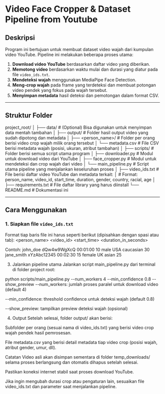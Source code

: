 # Video Face Cropper & Dataset Pipeline from Youtube

## Deskripsi

Program ini bertujuan untuk membuat dataset video wajah dari kumpulan video YouTube. Pipeline ini melakukan beberapa proses utama:

1. **Download video YouTube** berdasarkan daftar video yang diberikan.
2. **Memotong video** berdasarkan waktu mulai dan durasi yang diatur pada file `video_ids.txt`.
3. **Mendeteksi wajah** menggunakan MediaPipe Face Detection.
4. **Meng-crop wajah** pada frame yang terdeteksi dan membuat potongan video pendek yang fokus pada wajah tersebut.
5. **Menyimpan metadata** hasil deteksi dan pemotongan dalam format CSV.

---

## Struktur Folder

project_root/
│
├── data/ # (Optional) Bisa digunakan untuk menyimpan data mentah tambahan
│
├── output/ # Folder hasil output video yang sudah dipotong dan metadata
│ ├── <person_name>/ # Folder per orang berisi video crop wajah milik orang tersebut
│ └── metadata.csv # File CSV berisi metadata wajah (posisi, ukuran, atribut tambahan)
│
├── scripts/ # Folder berisi semua script utama program
│ ├── downloader.py # Modul untuk download video dari YouTube
│ ├── face_cropper.py # Modul untuk mendeteksi dan crop wajah dari video
│ └── main_pipeline.py # Script utama pipeline yang menjalankan keseluruhan proses
│
├── video_ids.txt # File berisi daftar video YouTube dan metadata terkait:
│ # Format: person_name, video_id, start_time, duration, gender, country, racial, age
│
├── requirements.txt # File daftar library yang harus diinstall
└── README.md # Dokumentasi ini


---

## Cara Menggunakan

### 1. Siapkan file `video_ids.txt`

Format tiap baris file ini harus seperti berikut (dipisahkan dengan spasi atau tab):
<person_name> <video_id> <start_time> <duration_in_seconds> <gender> <country> <racial> <age>

Contoh:
john_doe dQw4w9WgXcQ 00:01:00 10 male USA caucasian 30
jane_smith xYzAbc12345 00:02:30 15 female UK asian 25

3. Jalankan pipeline utama
Jalankan script main_pipeline.py dari terminal di folder project root:

python scripts/main_pipeline.py --num_workers 4 --min_confidence 0.8 --show_preview
--num_workers: jumlah proses paralel untuk download video (default 4)

--min_confidence: threshold confidence untuk deteksi wajah (default 0.8)

--show_preview: tampilkan preview deteksi wajah (opsional)

4. Output
Setelah selesai, folder output/ akan berisi:

Subfolder per orang (sesuai nama di video_ids.txt) yang berisi video crop wajah pendek hasil pemrosesan.

File metadata.csv yang berisi detail metadata tiap video crop (posisi wajah, atribut gender, umur, dll).

Catatan
Video asli akan disimpan sementara di folder temp_downloads/ selama proses berlangsung dan otomatis dihapus setelah selesai.

Pastikan koneksi internet stabil saat proses download YouTube.

Jika ingin mengubah durasi crop atau pengaturan lain, sesuaikan file video_ids.txt dan parameter saat menjalankan pipeline.
